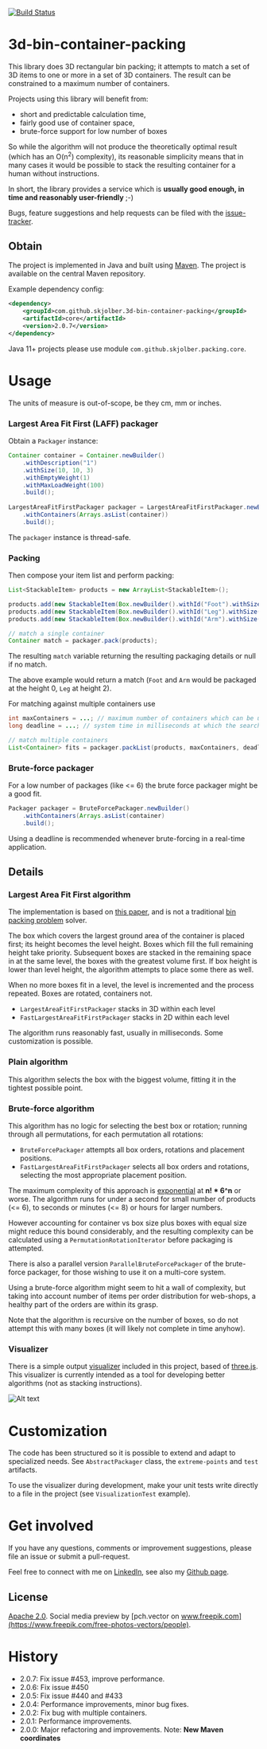 [![Build Status](https://travis-ci.org/skjolber/3d-bin-container-packing.svg)](https://travis-ci.org/skjolber/3d-bin-container-packing)

# 3d-bin-container-packing

This library does 3D rectangular bin packing; it attempts to match a set of 3D items to one or more in a set of 3D containers. The result can be constrained to a maximum number of containers.

Projects using this library will benefit from:
 * short and predictable calculation time,
 * fairly good use of container space, 
 * brute-force support for low number of boxes
 
So while the algorithm will not produce the theoretically optimal result (which has an O(n<sup>2</sup>) complexity), its reasonable simplicity means that in many cases it would be possible to stack the resulting container for a human without instructions.

In short, the library provides a service which is  __usually good enough, in time and reasonably user-friendly__ ;-)

Bugs, feature suggestions and help requests can be filed with the [issue-tracker].

## Obtain
The project is implemented in Java and built using [Maven]. The project is available on the central Maven repository.

Example dependency config:

```xml
<dependency>
    <groupId>com.github.skjolber.3d-bin-container-packing</groupId>
    <artifactId>core</artifactId>
    <version>2.0.7</version>
</dependency>
```

Java 11+ projects please use module `com.github.skjolber.packing.core`.

# Usage
The units of measure is out-of-scope, be they cm, mm or inches.

### Largest Area Fit First (LAFF) packager
Obtain a `Packager` instance:

```java
Container container = Container.newBuilder()
    .withDescription("1")
    .withSize(10, 10, 3)
    .withEmptyWeight(1)
    .withMaxLoadWeight(100)
    .build();
    
LargestAreaFitFirstPackager packager = LargestAreaFitFirstPackager.newBuilder()
    .withContainers(Arrays.asList(container))
    .build();
```

The `packager` instance is thread-safe.

### Packing
Then compose your item list and perform packing:

```java
List<StackableItem> products = new ArrayList<StackableItem>();

products.add(new StackableItem(Box.newBuilder().withId("Foot").withSize(6, 10, 2).withRotate3D().withWeight(25).build(), 1));
products.add(new StackableItem(Box.newBuilder().withId("Leg").withSize(4, 10, 1).withRotate3D().withWeight(25).build(), 1));
products.add(new StackableItem(Box.newBuilder().withId("Arm").withSize(4, 10, 2).withRotate3D().withWeight(50).build(), 1));

// match a single container
Container match = packager.pack(products);
```

The resulting `match` variable returning the resulting packaging details or null if no match. 

The above example would return a match (`Foot` and `Arm` would be packaged at the height 0, `Leg` at height 2). 

For matching against multiple containers use

```java
int maxContainers = ...; // maximum number of containers which can be used
long deadline = ...; // system time in milliseconds at which the search should be aborted

// match multiple containers
List<Container> fits = packager.packList(products, maxContainers, deadline);
```

### Brute-force packager
For a low number of packages (like <= 6) the brute force packager might be a good fit. 

```java
Packager packager = BruteForcePackager.newBuilder()
    .withContainers(Arrays.asList(container)
    .build();
```

Using a deadline is recommended whenever brute-forcing in a real-time application.

## Details

### Largest Area Fit First algorithm
The implementation is based on [this paper][2], and is not a traditional [bin packing problem][1] solver.

The box which covers the largest ground area of the container is placed first; its height becomes the level height. Boxes which fill the full remaining height take priority. Subsequent boxes are stacked in the remaining space in at the same level, the boxes with the greatest volume first. If box height is lower than level height, the algorithm attempts to place some there as well. 

When no more boxes fit in a level, the level is incremented and the process repeated. Boxes are rotated, containers not.

 * `LargestAreaFitFirstPackager` stacks in 3D within each level
 * `FastLargestAreaFitFirstPackager` stacks in 2D within each level

The algorithm runs reasonably fast, usually in milliseconds. Some customization is possible.

### Plain algorithm
This algorithm selects the box with the biggest volume, fitting it in the tightest possible point.

###  Brute-force algorithm
This algorithm has no logic for selecting the best box or rotation; running through all permutations, for each permutation all rotations:

 * `BruteForcePackager` attempts all box orders, rotations and placement positions.
 * `FastLargestAreaFitFirstPackager` selects all box orders and rotations, selecting the most appropriate placement position.

The maximum complexity of this approach is [exponential] at __n! * 6^n__ or worse. The algorithm runs for under a second for small number of products (<= 6), to seconds or minutes (<= 8) or hours for larger numbers.

However accounting for container vs box size plus boxes with equal size might reduce this bound considerably, and the resulting complexity can be calculated using a `PermutationRotationIterator` before packaging is attempted.

There is also a parallel version `ParallelBruteForcePackager` of the brute-force packager, for those wishing to use it on a multi-core system.

Using a brute-force algorithm might seem to hit a wall of complexity, but taking into account number of items 
per order distribution for web-shops, a healthy part of the orders are within its grasp.

Note that the algorithm is recursive on the number of boxes, so do not attempt this with many boxes (it will likely not complete in time anyhow).

### Visualizer
There is a simple output [visualizer](visualization) included in this project, based of [three.js](https://threejs.org/). This visualizer is currently intended as a tool for developing better algorithms (not as stacking instructions).

![Alt text](visualizer/viewer/images/view.png?raw=true "Demo")

# Customization
The code has been structured so it is possible to extend and adapt to specialized needs. See `AbstractPackager` class, the `extreme-points` and `test` artifacts. 

To use the visualizer during development, make your unit tests write directly to a file in the project (see `VisualizationTest` example). 

# Get involved
If you have any questions, comments or improvement suggestions, please file an issue or submit a pull-request.

Feel free to connect with me on [LinkedIn], see also my [Github page].

## License
[Apache 2.0]. Social media preview by [pch.vector on www.freepik.com](https://www.freepik.com/free-photos-vectors/people).

# History
 * 2.0.7: Fix issue #453, improve performance.
 * 2.0.6: Fix issue #450
 * 2.0.5: Fix issue #440 and #433
 * 2.0.4: Performance improvements, minor bug fixes.
 * 2.0.2: Fix bug with multiple containers.
 * 2.0.1: Performance improvements.
 * 2.0.0: Major refactoring and improvements. Note: __New Maven coordinates__

[1]: 				https://en.wikipedia.org/wiki/Bin_packing_problem
[2]: 				https://www.drupal.org/files/An%20Efficient%20Algorithm%20for%203D%20Rectangular%20Box%20Packing.pdf
[Apache 2.0]: 		http://www.apache.org/licenses/LICENSE-2.0.html
[issue-tracker]:	https://github.com/skjolber/3d-bin-container-packing/issues
[Maven]:			http://maven.apache.org/
[LinkedIn]:			http://lnkd.in/r7PWDz
[Github page]:		https://skjolber.github.io
[NothinRandom]:		https://github.com/NothinRandom
[exponential]:		https://en.wikipedia.org/wiki/Exponential_function

